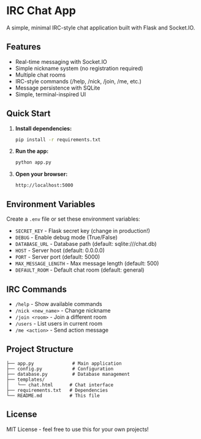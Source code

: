 # IRC Chat App

A simple, minimal IRC-style chat application built with Flask and Socket.IO.

## Features

- Real-time messaging with Socket.IO
- Simple nickname system (no registration required)
- Multiple chat rooms
- IRC-style commands (/help, /nick, /join, /me, etc.)
- Message persistence with SQLite
- Simple, terminal-inspired UI

## Quick Start

1. **Install dependencies:**
   ```bash
   pip install -r requirements.txt
   ```

2. **Run the app:**
   ```bash
   python app.py
   ```

3. **Open your browser:**
   ```
   http://localhost:5000
   ```

## Environment Variables

Create a `.env` file or set these environment variables:

- `SECRET_KEY` - Flask secret key (change in production!)
- `DEBUG` - Enable debug mode (True/False)
- `DATABASE_URL` - Database path (default: sqlite:///chat.db)
- `HOST` - Server host (default: 0.0.0.0)
- `PORT` - Server port (default: 5000)
- `MAX_MESSAGE_LENGTH` - Max message length (default: 500)
- `DEFAULT_ROOM` - Default chat room (default: general)

## IRC Commands

- `/help` - Show available commands
- `/nick <new_name>` - Change nickname
- `/join <room>` - Join a different room
- `/users` - List users in current room
- `/me <action>` - Send action message

## Project Structure

```
├── app.py              # Main application
├── config.py           # Configuration
├── database.py         # Database management
├── templates/
│   └── chat.html      # Chat interface
├── requirements.txt   # Dependencies
└── README.md          # This file
```

## License

MIT License - feel free to use this for your own projects!